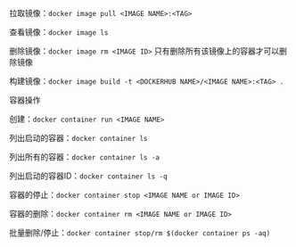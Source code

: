 拉取镜像：`docker image pull <IMAGE NAME>:<TAG>`

查看镜像：`docker image ls`

删除镜像：`docker image rm <IMAGE ID>`	只有删除所有该镜像上的容器才可以删除镜像

构建镜像：`docker image build -t <DOCKERHUB NAME>/<IMAGE NAME>:<TAG> .`





容器操作

创建：`docker container run <IMAGE NAME>`

列出启动的容器：`docker container ls`

列出所有的容器：`docker container ls -a`

列出启动的容器ID：`docker container ls -q`

容器的停止：`docker container stop <IMAGE NAME or IMAGE ID>`

容器的删除：`docker container rm <IMAGE NAME or IMAGE ID>`

批量删除/停止：`docker container stop/rm $(docker container ps -aq)`


